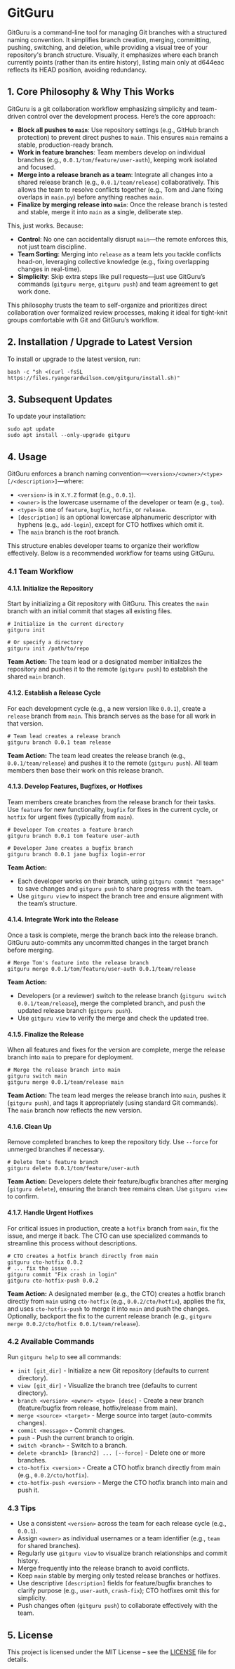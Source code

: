 # GitGuru

GitGuru is a command-line tool for managing Git branches with a structured naming convention. It simplifies branch creation, merging, committing, pushing, switching, and deletion, while providing a visual tree of your repository's branch structure. Visually, it emphasizes where each branch currently points (rather than its entire history), listing main only at d644eac reflects its HEAD position, avoiding redundancy.

## 1. Core Philosophy & Why This Works

GitGuru is a git collaboration workflow emphasizing simplicity and team-driven control over the development process. Here’s the core approach:

- **Block all pushes to `main`**: Use repository settings (e.g., GitHub branch protection) to prevent direct pushes to `main`. This ensures `main` remains a stable, production-ready branch.
- **Work in feature branches**: Team members develop on individual branches (e.g., `0.0.1/tom/feature/user-auth`), keeping work isolated and focused.
- **Merge into a release branch as a team**: Integrate all changes into a shared release branch (e.g., `0.0.1/team/release`) collaboratively. This allows the team to resolve conflicts together (e.g., Tom and Jane fixing overlaps in `main.py`) before anything reaches `main`.
- **Finalize by merging release into `main`**: Once the release branch is tested and stable, merge it into `main` as a single, deliberate step.

This, just works. Because:

- **Control**: No one can accidentally disrupt `main`—the remote enforces this, not just team discipline.
- **Team Sorting**: Merging into `release` as a team lets you tackle conflicts head-on, leveraging collective knowledge (e.g., fixing overlapping changes in real-time).
- **Simplicity**: Skip extra steps like pull requests—just use GitGuru’s commands (`gitguru merge`, `gitguru push`) and team agreement to get work done.

This philosophy trusts the team to self-organize and prioritizes direct collaboration over formalized review processes, making it ideal for tight-knit groups comfortable with Git and GitGuru’s workflow.

## 2. Installation / Upgrade to Latest Version

To install or upgrade to the latest version, run:

    bash -c "sh <(curl -fsSL https://files.ryangerardwilson.com/gitguru/install.sh)"

## 3. Subsequent Updates

To update your installation:

    sudo apt update
    sudo apt install --only-upgrade gitguru

## 4. Usage

GitGuru enforces a branch naming convention—`<version>/<owner>/<type>[/<description>]`—where:
- `<version>` is in `X.Y.Z` format (e.g., `0.0.1`).
- `<owner>` is the lowercase username of the developer or team (e.g., `tom`).
- `<type>` is one of `feature`, `bugfix`, `hotfix`, or `release`.
- `[description]` is an optional lowercase alphanumeric descriptor with hyphens (e.g., `add-login`), except for CTO hotfixes which omit it.
- The `main` branch is the root branch.

This structure enables developer teams to organize their workflow effectively. Below is a recommended workflow for teams using GitGuru.

### 4.1 Team Workflow

#### 4.1.1. Initialize the Repository
Start by initializing a Git repository with GitGuru. This creates the `main` branch with an initial commit that stages all existing files.

    # Initialize in the current directory
    gitguru init

    # Or specify a directory
    gitguru init /path/to/repo

**Team Action:** The team lead or a designated member initializes the repository and pushes it to the remote (`gitguru push`) to establish the shared `main` branch.

#### 4.1.2. Establish a Release Cycle
For each development cycle (e.g., a new version like `0.0.1`), create a `release` branch from `main`. This branch serves as the base for all work in that version.

    # Team lead creates a release branch
    gitguru branch 0.0.1 team release

**Team Action:** The team lead creates the release branch (e.g., `0.0.1/team/release`) and pushes it to the remote (`gitguru push`). All team members then base their work on this release branch.

#### 4.1.3. Develop Features, Bugfixes, or Hotfixes
Team members create branches from the release branch for their tasks. Use `feature` for new functionality, `bugfix` for fixes in the current cycle, or `hotfix` for urgent fixes (typically from `main`).

    # Developer Tom creates a feature branch
    gitguru branch 0.0.1 tom feature user-auth

    # Developer Jane creates a bugfix branch
    gitguru branch 0.0.1 jane bugfix login-error

**Team Action:**
- Each developer works on their branch, using `gitguru commit "message"` to save changes and `gitguru push` to share progress with the team.
- Use `gitguru view` to inspect the branch tree and ensure alignment with the team’s structure.

#### 4.1.4. Integrate Work into the Release
Once a task is complete, merge the branch back into the release branch. GitGuru auto-commits any uncommitted changes in the target branch before merging.

    # Merge Tom's feature into the release branch
    gitguru merge 0.0.1/tom/feature/user-auth 0.0.1/team/release

**Team Action:**
- Developers (or a reviewer) switch to the release branch (`gitguru switch 0.0.1/team/release`), merge the completed branch, and push the updated release branch (`gitguru push`).
- Use `gitguru view` to verify the merge and check the updated tree.

#### 4.1.5. Finalize the Release
When all features and fixes for the version are complete, merge the release branch into `main` to prepare for deployment.

    # Merge the release branch into main
    gitguru switch main
    gitguru merge 0.0.1/team/release main

**Team Action:** The team lead merges the release branch into `main`, pushes it (`gitguru push`), and tags it appropriately (using standard Git commands). The `main` branch now reflects the new version.

#### 4.1.6. Clean Up
Remove completed branches to keep the repository tidy. Use `--force` for unmerged branches if necessary.

    # Delete Tom's feature branch
    gitguru delete 0.0.1/tom/feature/user-auth

**Team Action:** Developers delete their feature/bugfix branches after merging (`gitguru delete`), ensuring the branch tree remains clean. Use `gitguru view` to confirm.

#### 4.1.7. Handle Urgent Hotfixes
For critical issues in production, create a `hotfix` branch from `main`, fix the issue, and merge it back. The CTO can use specialized commands to streamline this process without descriptions.

    # CTO creates a hotfix branch directly from main
    gitguru cto-hotfix 0.0.2
    # ... fix the issue ...
    gitguru commit "Fix crash in login"
    gitguru cto-hotfix-push 0.0.2

**Team Action:** A designated member (e.g., the CTO) creates a hotfix branch directly from `main` using `cto-hotfix` (e.g., `0.0.2/cto/hotfix`), applies the fix, and uses `cto-hotfix-push` to merge it into `main` and push the changes. Optionally, backport the fix to the current release branch (e.g., `gitguru merge 0.0.2/cto/hotfix 0.0.1/team/release`).

### 4.2 Available Commands

Run `gitguru help` to see all commands:

- `init [git_dir]` - Initialize a new Git repository (defaults to current directory).
- `view [git_dir]` - Visualize the branch tree (defaults to current directory).
- `branch <version> <owner> <type> [desc]` - Create a new branch (feature/bugfix from release, hotfix/release from main).
- `merge <source> <target>` - Merge source into target (auto-commits changes).
- `commit <message>` - Commit changes.
- `push` - Push the current branch to origin.
- `switch <branch>` - Switch to a branch.
- `delete <branch1> [branch2] ... [--force]` - Delete one or more branches.
- `cto-hotfix <version>` - Create a CTO hotfix branch directly from main (e.g., `0.0.2/cto/hotfix`).
- `cto-hotfix-push <version>` - Merge the CTO hotfix branch into main and push it.

### 4.3 Tips

- Use a consistent `<version>` across the team for each release cycle (e.g., `0.0.1`).
- Assign `<owner>` as individual usernames or a team identifier (e.g., `team` for shared branches).
- Regularly use `gitguru view` to visualize branch relationships and commit history.
- Merge frequently into the release branch to avoid conflicts.
- Keep `main` stable by merging only tested release branches or hotfixes.
- Use descriptive `[description]` fields for feature/bugfix branches to clarify purpose (e.g., `user-auth`, `crash-fix`); CTO hotfixes omit this for simplicity.
- Push changes often (`gitguru push`) to collaborate effectively with the team.

## 5. License

This project is licensed under the MIT License – see the [LICENSE](LICENSE) file for details.
